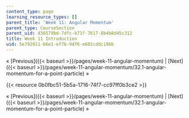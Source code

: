 ```yaml
---
content_type: page
learning_resource_types: []
parent_title: 'Week 11: Angular Momentum'
parent_type: CourseSection
parent_uid: d36579bd-7dfc-b71f-7617-8b4b8d45c312
title: Week 11 Introduction
uid: 5e792911-b6e1-ef7b-9df6-e601cddc19bb
---
```


« [Previous]({{< baseurl >}}/pages/week-11-angular-momentum) | [Next]({{< baseurl >}}/pages/week-11-angular-momentum/32.1-angular-momentum-for-a-point-particle) »

{{< resource 0b0fbc51-5b5a-1716-74f7-cc97ff0b3ce2 >}}

« [Previous]({{< baseurl >}}/pages/week-11-angular-momentum) | [Next]({{< baseurl >}}/pages/week-11-angular-momentum/32.1-angular-momentum-for-a-point-particle) »
